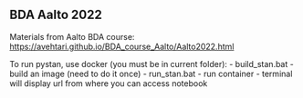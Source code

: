 ## BDA Aalto 2022

Materials from Aalto BDA course: https://avehtari.github.io/BDA_course_Aalto/Aalto2022.html

To run pystan, use docker (you must be in current folder):
    - build_stan.bat - build an image (need to do it once)
    - run_stan.bat - run container
    - terminal will display url from where you can access notebook
    